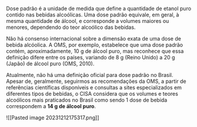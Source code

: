 Dose padrão é a unidade de medida que define a quantidade de etanol puro contido nas bebidas alcoólicas. Uma dose padrão equivale, em geral, à mesma quantidade de álcool, e corresponde a volumes maiores ou menores, dependendo do teor alcoólico das bebidas.

Não há consenso internacional sobre a dimensão exata de uma dose de bebida alcóolica. A OMS, por exemplo, estabelece que uma dose padrão contém, aproximadamente, 10 g de álcool puro, mas reconhece que essa definição difere entre os países, variando de 8 g (Reino Unido) a 20 g (Japão) de álcool puro (OMS, 2010).

Atualmente, não há uma definição oficial para dose padrão no Brasil. Apesar de, geralmente, seguirmos as recomendações da OMS, a partir de referências científicas disponíveis e consultas a sites especializados em diferentes tipos de bebidas, o CISA considera que os volumes e teores alcoólicos mais praticados no Brasil como sendo 1 dose de bebida correspondem a **14 g de álcool puro**.

![[Pasted image 20231212175317.png]]